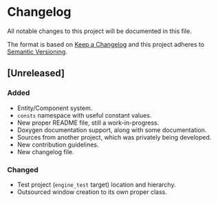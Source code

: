 # Changelog
All notable changes to this project will be documented in this file.

The format is based on [Keep a Changelog](http://keepachangelog.com/en/1.0.0/)
and this project adheres to [Semantic Versioning](http://semver.org/spec/v2.0.0.html).

## [Unreleased]
### Added
- Entity/Component system.
- `consts` namespace with useful constant values.
- New proper README file, still a work-in-progress.
- Doxygen documentation support, along with some documentation.
- Sources from another project, which was privately being developed.
- New contribution guidelines.
- New changelog file.

### Changed
- Test project (`engine_test` target) location and hierarchy.
- Outsourced window creation to its own proper class.


